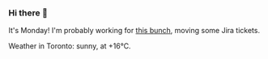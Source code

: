 ### Hi there :wave:

It's Monday! I'm probably working for [this bunch](https://github.com/kohofinancial), moving some Jira tickets.

Weather in Toronto: sunny, at +16°C.
